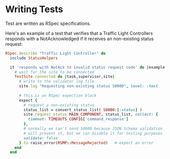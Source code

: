 # Writing Tests
Test are written as RSpec specifications.

Here's an example of a test that verifies that a Traffic Light Controllers responds with a NotAcknowledged if it receives an non-existing status request:

```ruby
RSpec.describe "Traffic Light Controller" do
  include StatusHelpers

  it 'responds with NotAck to invalid status request code' do |example|
    # wait for the site to be connected
    TestSite.connected do |task,supervisor,site|
      # write to the validator log file
      site.log "Requesting non-existing status S0000", level: :test
      
      # this is an RSpec expection block
      expect {
        # request a non-existing status
        status_list = convert_status_list( S0000:[:status] )
        site.request_status MAIN_COMPONENT, status_list, collect: {
          timeout: TIMEOUTS_CONFIG['command_response']
        },
        # normally we can't send S0000 because JSON Schema validation
        # will prevent it, but we can disable it for testing purposes
        validate: false
      }.to raise_error(RSMP::MessageRejected)   # expect an error
    end
  end
```

